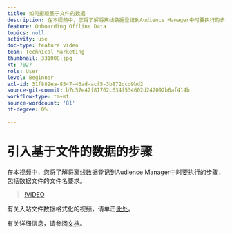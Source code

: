 ```yaml
---
title: 如何摄取基于文件的数据
description: 在本视频中，您将了解将离线数据登记到Audience Manager中时要执行的步骤，包括数据文件的文件名要求。
feature: Onboarding Offline Data
topics: null
activity: use
doc-type: feature video
team: Technical Marketing
thumbnail: 331008.jpg
kt: 7027
role: User
level: Beginner
exl-id: 31f882ea-8547-46ad-acf5-3b872dcd9bd2
source-git-commit: b7c57e42f81762c634f534602d242092b6af414b
workflow-type: tm+mt
source-wordcount: '81'
ht-degree: 0%

---
```


# 引入基于文件的数据的步骤

在本视频中，您将了解将离线数据登记到Audience Manager中时要执行的步骤，包括数据文件的文件名要求。

>[!VIDEO](https://video.tv.adobe.com/v/331008/?quality=12&learn=on)

有关入站文件数据格式化的视频，请单击[此处](formatting-and-ingesting-file-based-data.md)。

有关详细信息，请参阅[文档](https://experienceleague.adobe.com/docs/audience-manager/user-guide/implementation-integration-guides/sending-audience-data/batch-data-transfer-process/inbound-s3-filenames.html?lang=zh-Hans)。
